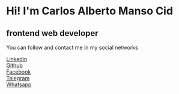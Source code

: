 # Hi! I'm Carlos Alberto Manso Cid
## frontend web developer

You can follow and contact me in my social networks

[Linkedin](https://www.linkedin.com/in/carlos-alberto-manso-cid-265a5020a/)\
[Github](https://github.com/CarlosMansoCid)\
[Facebook](https://www.facebook.com/profile.php?id=100010290604606)\
[Telegram](https://github.com/facebook/create-react-app)\
[Whatsapp](https://wa.me/+5355129522)


